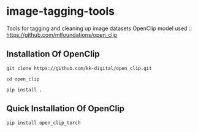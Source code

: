 # image-tagging-tools
Tools for tagging and cleaning up image datasets
OpenClip model used :: https://github.com/mlfoundations/open_clip

## Installation Of OpenClip
```
git clone https://github.com/kk-digital/open_clip.git
```
```
cd open_clip
```
```
pip install .
```
## Quick Installation Of OpenClip 
```
pip install open_clip_torch
```
